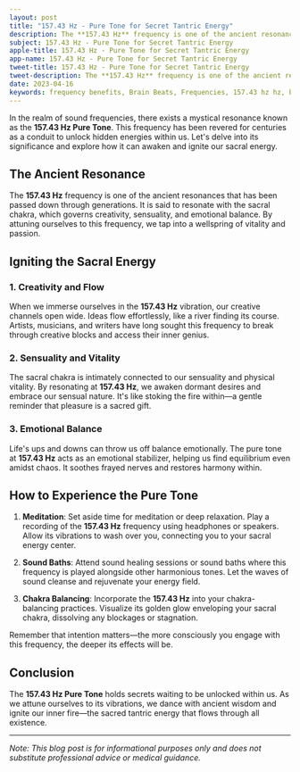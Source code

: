 ```yaml
---
layout: post
title: "157.43 Hz - Pure Tone for Secret Tantric Energy"
description: The **157.43 Hz** frequency is one of the ancient resonances that has been passed down through generations. It is said to resonate with the sacral chakra, which governs creativity, sensuality, and emotional balance.
subject: 157.43 Hz - Pure Tone for Secret Tantric Energy
apple-title: 157.43 Hz - Pure Tone for Secret Tantric Energy
app-name: 157.43 Hz - Pure Tone for Secret Tantric Energy
tweet-title: 157.43 Hz - Pure Tone for Secret Tantric Energy
tweet-description: The **157.43 Hz** frequency is one of the ancient resonances that has been passed down through generations. It is said to resonate with the sacral chakra, which governs creativity, sensuality, and emotional balance.
date: 2023-04-16
keywords: frequency benefits, Brain Beats, Frequencies, 157.43 hz hz, brainwave entrainment, sound therapy, mercury frequency, tantric energy, pure tones
---
```


In the realm of sound frequencies, there exists a mystical resonance known as the **157.43 Hz Pure Tone**. This frequency has been revered for centuries as a conduit to unlock hidden energies within us. Let's delve into its significance and explore how it can awaken and ignite our sacral energy.

## The Ancient Resonance

The **157.43 Hz** frequency is one of the ancient resonances that has been passed down through generations. It is said to resonate with the sacral chakra, which governs creativity, sensuality, and emotional balance. By attuning ourselves to this frequency, we tap into a wellspring of vitality and passion.

## Igniting the Sacral Energy

### 1. **Creativity and Flow**

When we immerse ourselves in the **157.43 Hz** vibration, our creative channels open wide. Ideas flow effortlessly, like a river finding its course. Artists, musicians, and writers have long sought this frequency to break through creative blocks and access their inner genius.

### 2. **Sensuality and Vitality**

The sacral chakra is intimately connected to our sensuality and physical vitality. By resonating at **157.43 Hz**, we awaken dormant desires and embrace our sensual nature. It's like stoking the fire within—a gentle reminder that pleasure is a sacred gift.

### 3. **Emotional Balance**

Life's ups and downs can throw us off balance emotionally. The pure tone at **157.43 Hz** acts as an emotional stabilizer, helping us find equilibrium even amidst chaos. It soothes frayed nerves and restores harmony within.

## How to Experience the Pure Tone

1. **Meditation**: Set aside time for meditation or deep relaxation. Play a recording of the **157.43 Hz** frequency using headphones or speakers. Allow its vibrations to wash over you, connecting you to your sacral energy center.

2. **Sound Baths**: Attend sound healing sessions or sound baths where this frequency is played alongside other harmonious tones. Let the waves of sound cleanse and rejuvenate your energy field.

3. **Chakra Balancing**: Incorporate the **157.43 Hz** into your chakra-balancing practices. Visualize its golden glow enveloping your sacral chakra, dissolving any blockages or stagnation.

Remember that intention matters—the more consciously you engage with this frequency, the deeper its effects will be.

## Conclusion

The **157.43 Hz Pure Tone** holds secrets waiting to be unlocked within us. As we attune ourselves to its vibrations, we dance with ancient wisdom and ignite our inner fire—the sacred tantric energy that flows through all existence.

---

*Note: This blog post is for informational purposes only and does not substitute professional advice or medical guidance.*

 
